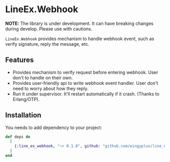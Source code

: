 # LineEx.Webhook

**NOTE:** The library is under development. It can have breaking changes during develop. Please
use with cautions.

`LineEx.Webhook` provides mechanism to handle webhook event, such as verify signature, reply the message, etc.

## Features

* Provides mechanism to verify request before entering webhook. User don't to handle on 
  their own.
* Provides user-friendly api to write webhook event handler. User don't need to worry about
  how they reply.
* Run it under supervisor. It'll restart automatically if it crash. (Thanks to Erlang/OTP).

## Installation

You needs to add dependency to your project:

```elixir
def deps do
  [
    {:line_ex_webhook, "~> 0.1.0", github: "github.com/wingyplus/line_ex", sparse: "line_ex_webhook"},
  ]
end
```
